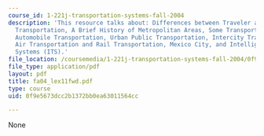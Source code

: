 ```yaml
---
course_id: 1-221j-transportation-systems-fall-2004
description: 'This resource talks about: Differences between Traveler and Freight
  Transportation, A Brief History of Metropolitan Areas, Some Transportation History,
  Automobile Transportation, Urban Public Transportation, Intercity Traveler Transportation,
  Air Transportation and Rail Transportation, Mexico City, and Intelligent Transportation
  Systems (ITS).'
file_location: /coursemedia/1-221j-transportation-systems-fall-2004/0f9e5673dcc2b1372bb0ea63011564cc_fa04_lex11fwd.pdf
file_type: application/pdf
layout: pdf
title: fa04_lex11fwd.pdf
type: course
uid: 0f9e5673dcc2b1372bb0ea63011564cc

---
```

None